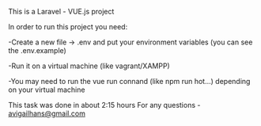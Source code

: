 This is a Laravel - VUE.js project

In order to run this project you need:

-Create a new file -> .env and put your environment variables
(you can see the .env.example)

-Run it on a virtual machine (like vagrant/XAMPP)

-You may need to run the vue run connand (like npm run hot...) depending on your virtual machine

This task was done in about 2:15 hours
For any questions - avigailhans@gmail.com

